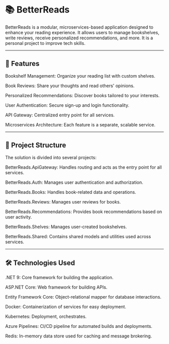 
# 📚 BetterReads
BetterReads is a modular, microservices-based application designed to enhance your reading experience. It allows users to manage bookshelves, write reviews, receive personalized recommendations, and more.
It is a personal project to improve tech skills.

---

## 🚀 Features
Bookshelf Management: Organize your reading list with custom shelves.

Book Reviews: Share your thoughts and read others' opinions.

Personalized Recommendations: Discover books tailored to your interests.

User Authentication: Secure sign-up and login functionality.

API Gateway: Centralized entry point for all services.

Microservices Architecture: Each feature is a separate, scalable service.

---

## 🧱 Project Structure
The solution is divided into several projects:

BetterReads.ApiGateway: Handles routing and acts as the entry point for all services.

BetterReads.Auth: Manages user authentication and authorization.

BetterReads.Books: Handles book-related data and operations.

BetterReads.Reviews: Manages user reviews for books.

BetterReads.Recommendations: Provides book recommendations based on user activity.

BetterReads.Shelves: Manages user-created bookshelves.

BetterReads.Shared: Contains shared models and utilities used across services.

---

## 🛠️ Technologies Used
.NET 9: Core framework for building the application.

ASP.NET Core: Web framework for building APIs.

Entity Framework Core: Object-relational mapper for database interactions.

Docker: Containerization of services for easy deployment.

Kubernetes: Deployment, orchestrates.

Azure Pipelines: CI/CD pipeline for automated builds and deployments.

Redis: In-memory data store used for caching and message brokering.

